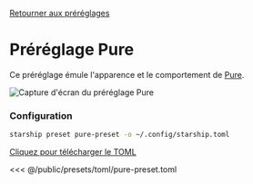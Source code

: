 [Retourner aux préréglages](./#pure)

# Préréglage Pure

Ce préréglage émule l'apparence et le comportement de [Pure](https://github.com/sindresorhus/pure).

![Capture d'écran du préréglage Pure](/presets/img/pure-preset.png)

### Configuration

```sh
starship preset pure-preset -o ~/.config/starship.toml
```

[Cliquez pour télécharger le TOML](/presets/toml/pure-preset.toml)

<<< @/public/presets/toml/pure-preset.toml
